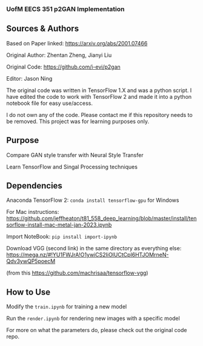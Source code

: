 ### UofM EECS 351 p2GAN Implementation
## Sources & Authors
Based on Paper linked: https://arxiv.org/abs/2001.07466 

Original Author: Zhentan Zheng, Jianyi Liu

Original Code: https://github.com/i-evi/p2gan

Editor: Jason Ning

The original code was written in TensorFlow 1.X and was a python script. I have edited the code to work with TensorFlow 2 and made it into a python notebook file for easy use/access. 

I do not own any of the code. Please contact me if this repository needs to be removed. This project was for learning purposes only.

## Purpose
Compare GAN style transfer with Neural Style Transfer

Learn TensorFlow and Singal Processing techniques

## Dependencies
Anaconda
TensorFlow 2: `conda install tensorflow-gpu` for Windows

For Mac instructions: https://github.com/jeffheaton/t81_558_deep_learning/blob/master/install/tensorflow-install-mac-metal-jan-2023.ipynb

Import NoteBook: `pip install import-ipynb`

Download VGG (second link) in the same directory as everything else:
https://mega.nz/#!YU1FWJrA!O1ywiCS2IiOlUCtCpI6HTJOMrneN-Qdv3ywQP5poecM

(from this https://github.com/machrisaa/tensorflow-vgg)

## How to Use
Modify the `train.ipynb` for training a new model

Run the `render.ipynb` for rendering new images with a specific model

For more on what the parameters do, please check out the original code repo.



